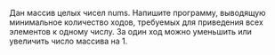 Дан массив целых чисел nums. Напишите программу, выводящую минимальное количество ходов, требуемых
для приведения всех элементов к одному числу. За один ход можно уменьшить или увеличить число массива на
1.
